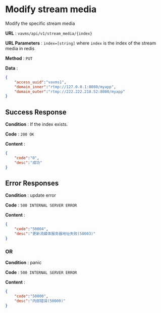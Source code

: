 # Modify stream media

Modify the specific stream media

**URL** : `vavms/api/v1/stream_media/{index}`

**URL Parameters** : `index=[string]` where `index` is the index of the stream media in redis

**Method** : `PUT`

**Data** : 

```json
{
	"access_uuid":"vavms1",
	"domain_inner":"rtmp://127.0.0.1:8080/myapp",
	"domain_outer":"rtmp://222.222.218.52:8080/myapp"
}
```

## Success Response

**Condition** : If the index exists.

**Code** : `200 OK`

**Content** : 

```json
{
    "code":"0",
    "desc":"成功"
}
```
## Error Responses

**Condition** : update error

**Code** : `500 INTERNAL SERVER ERROR`

**Content** : 

```json
{
    "code":"50004",
    "desc":"更新流媒体服务器地址失败(50003)"
}
```

### OR

**Condition** : panic

**Code** : `500 INTERNAL SERVER ERROR`

**Content** : 

```json
{
    "code":"50000",
    "desc":"内部错误(50000)"
}
```
